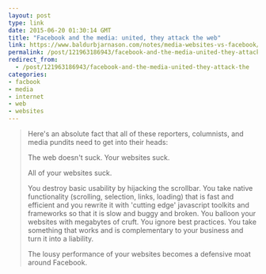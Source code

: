 ```yaml
---
layout: post
type: link
date: 2015-06-20 01:30:14 GMT
title: "Facebook and the media: united, they attack the web"
link: https://www.baldurbjarnason.com/notes/media-websites-vs-facebook/
permalink: /post/121963186943/facebook-and-the-media-united-they-attack-the
redirect_from: 
  - /post/121963186943/facebook-and-the-media-united-they-attack-the
categories:
- facbook
- media
- internet
- web
- websites
---
```

<blockquote><p>Here's an absolute fact that all of these reporters, columnists, and media pundits need to get into their heads:</p>
<p>The web doesn't suck. Your websites suck.</p>
<p>All of your websites suck.</p>
<p>You destroy basic usability by hijacking the scrollbar. You take native functionality (scrolling, selection, links, loading) that is fast and efficient and you rewrite it with 'cutting edge' javascript toolkits and frameworks so that it is slow and buggy and broken. You balloon your websites with megabytes of cruft. You ignore best practices. You take something that works and is complementary to your business and turn it into a liability.</p>
<p>The lousy performance of your websites becomes a defensive moat around Facebook.</p></blockquote>